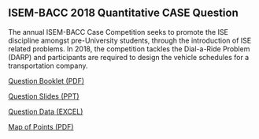 ## ISEM-BACC 2018 Quantitative CASE Question

The annual ISEM-BACC Case Competition seeks to promote the ISE discipline amongst pre-University students, through the introduction of ISE related problems. In 2018, the competition tackles the Dial-a-Ride Problem (DARP) and participants are required to design the vehicle schedules for a transportation company. 

[Question Booklet (PDF)](https://drive.google.com/file/d/1YaG6KQwHuN51MS2zzm7zTIdfjREMDwwi/view?usp=sharing)

[Question Slides (PPT)](https://drive.google.com/file/d/1Bzn1_kk02o-Llmlfd1farBWMGD0V6bHV/view?usp=sharing)

[Question Data (EXCEL)](https://drive.google.com/file/d/1t44BWt1Yq8gZM_6s01i3cbKZ1MZS9pHl/view?usp=sharing)

[Map of Points (PDF)](https://drive.google.com/file/d/1g4v7o8Qxl_506AUFUcc5UcqH0N8er-Qn/view?usp=sharing)
